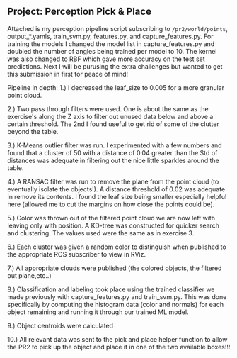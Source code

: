 ## Project: Perception Pick & Place

Attached is my perception pipeline script subscribing to `/pr2/world/points`, output_*.yamls, train_svm.py, features.py, and capture_features.py.  For training the models I changed the model list in capture_features.py and doubled the number of angles being trained per model to 10.  The kernel was also changed to RBF which gave more accuracy on the test set predictions. Next I will be purusing the extra challenges but wanted to get this submission in first for peace of mind!

Pipeline in depth:
1.) I decreased the leaf_size to 0.005 for a more granular point cloud.

2.) Two pass through filters were used.  One is about the same as the exercise's along the Z axis to filter out unused data below and above a certain threshold.  The 2nd I found useful to get rid of some of the clutter beyond the table.

3.) K-Means outlier filter was run.  I experimented with a few numbers and found that a cluster of 50 with a distance of 0.04 greater than the Std of distances was adequate in filtering out the nice little sparkles around the table.

4.) A RANSAC filter was run to remove the plane from the point cloud (to eventually isolate the objects!).  A distance threshold of 0.02 was adequate in remove its contents.  I found the leaf size being smaller especially helpful here (allowed me to cut the margins on how close the points could be).

5.) Color was thrown out of the filtered point cloud we are now left with leaving only with position.  A KD-tree was constructed for quicker search and clustering.  The values used were the same as in exercise 3.

6.) Each cluster was given a random color to distinguish when published to the appropriate ROS subscriber to view in RViz.

7.) All appropriate clouds were published (the colored objects, the filtered out plane,etc..)

8.) Classification and labeling took place using the trained classifier we made previously with capture_features.py and train_svm.py.  This was done specifically by computing the histogram data (color and normals) for each object remaining and running it through our trained ML model.

9.) Object centroids were calculated

10.) All relevant data was sent to the pick and place helper function to allow the PR2 to pick up the object and place it in one of the two available boxes!!!

